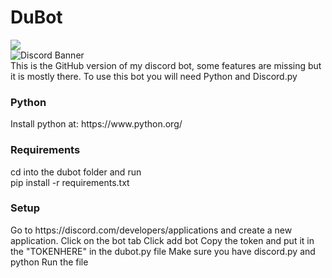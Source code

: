 <h1>DuBot</h1>
<a href="https://top.gg/bot/865190020179296267">
  <img src="https://top.gg/api/widget/865190020179296267.svg">
</a>
<br>
<img src="https://discordapp.com/api/guilds/884845702662996068/widget.png?style=banner3" alt="Discord Banner"/>
<br>
This is the GitHub version of my discord bot, some features are missing but it is mostly there.
To use this bot you will need Python and Discord.py

<h3>Python</h3>
Install python at: https://www.python.org/

<h3>Requirements</h3>
cd into the dubot folder and run <br>
pip install -r requirements.txt

<h3>Setup</h3>
Go to https://discord.com/developers/applications and create a new application.
Click on the bot tab
Click add bot
Copy the token and put it in the "TOKENHERE" in the dubot.py file
Make sure you have discord.py and python
Run the file
